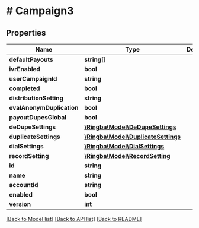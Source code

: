# # Campaign3

## Properties

Name | Type | Description | Notes
------------ | ------------- | ------------- | -------------
**defaultPayouts** | **string[]** |  |
**ivrEnabled** | **bool** |  |
**userCampaignId** | **string** |  |
**completed** | **bool** |  |
**distributionSetting** | **string** |  |
**evalAnonymDuplication** | **bool** |  |
**payoutDupesGlobal** | **bool** |  |
**deDupeSettings** | [**\Ringba\Model\DeDupeSettings**](DeDupeSettings.md) |  |
**duplicateSettings** | [**\Ringba\Model\DuplicateSettings**](DuplicateSettings.md) |  |
**dialSettings** | [**\Ringba\Model\DialSettings**](DialSettings.md) |  |
**recordSetting** | [**\Ringba\Model\RecordSetting**](RecordSetting.md) |  |
**id** | **string** |  |
**name** | **string** |  |
**accountId** | **string** |  |
**enabled** | **bool** |  |
**version** | **int** |  |

[[Back to Model list]](../../README.md#models) [[Back to API list]](../../README.md#endpoints) [[Back to README]](../../README.md)
